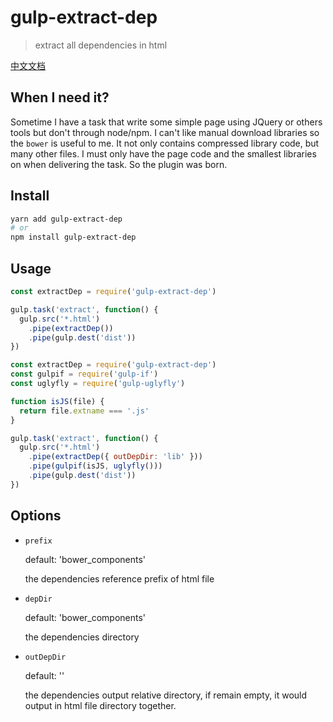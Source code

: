 # gulp-extract-dep
> extract all dependencies in html

[中文文档](./README.zh-CN.md)

## When I need it?
Sometime I have a task that write some simple page using JQuery or others tools but don't through node/npm.
I can't like manual download libraries so the `bower` is useful to me.
It not only contains compressed library code, but many other files.
I must only have the page code and the smallest libraries on when delivering the task.
So the plugin was born.

## Install
```bash
yarn add gulp-extract-dep
# or
npm install gulp-extract-dep
```

## Usage
```javascript
const extractDep = require('gulp-extract-dep')

gulp.task('extract', function() {
  gulp.src('*.html')
    .pipe(extractDep())
    .pipe(gulp.dest('dist'))
})
```

```javascript
const extractDep = require('gulp-extract-dep')
const gulpif = require('gulp-if')
const uglyfly = require('gulp-uglyfly')

function isJS(file) {
  return file.extname === '.js'
}

gulp.task('extract', function() {
  gulp.src('*.html')
    .pipe(extractDep({ outDepDir: 'lib' }))
    .pipe(gulpif(isJS, uglyfly()))
    .pipe(gulp.dest('dist'))
})
```

## Options
- `prefix`

  default: 'bower_components'

  the dependencies reference prefix of html file
- `depDir`

  default: 'bower_components'

  the dependencies directory
- `outDepDir`

  default: ''

  the dependencies output relative directory, if remain empty, it would output in html file directory together.
